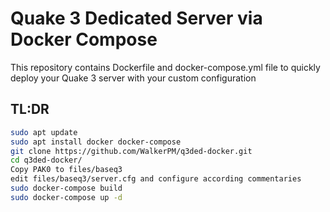 # Quake 3 Dedicated Server via Docker Compose
This repository contains Dockerfile and docker-compose.yml file to quickly deploy your Quake 3 server with your custom configuration
## TL:DR
```bash
sudo apt update
sudo apt install docker docker-compose
git clone https://github.com/WalkerPM/q3ded-docker.git
cd q3ded-docker/
Copy PAK0 to files/baseq3
edit files/baseq3/server.cfg and configure according commentaries
sudo docker-compose build
sudo docker-compose up -d
```
